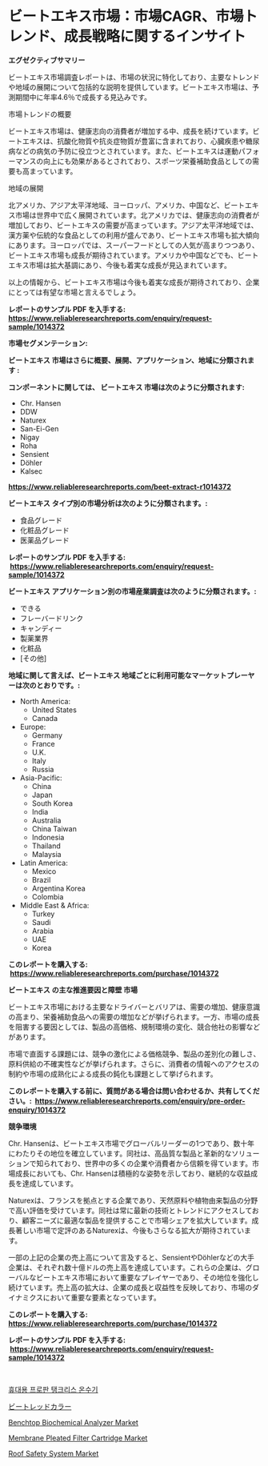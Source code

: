 <p><h1>ビートエキス市場：市場CAGR、市場トレンド、成長戦略に関するインサイト</h1></p><p><strong>エグゼクティブサマリー</strong></p>
<p><p>ビートエキス市場調査レポートは、市場の状況に特化しており、主要なトレンドや地域の展開について包括的な説明を提供しています。ビートエキス市場は、予測期間中に年率4.6％で成長する見込みです。</p><p>市場トレンドの概要</p><p>ビートエキス市場は、健康志向の消費者が増加する中、成長を続けています。ビートエキスは、抗酸化物質や抗炎症物質が豊富に含まれており、心臓疾患や糖尿病などの病気の予防に役立つとされています。また、ビートエキスは運動パフォーマンスの向上にも効果があるとされており、スポーツ栄養補助食品としての需要も高まっています。</p><p>地域の展開</p><p>北アメリカ、アジア太平洋地域、ヨーロッパ、アメリカ、中国など、ビートエキス市場は世界中で広く展開されています。北アメリカでは、健康志向の消費者が増加しており、ビートエキスの需要が高まっています。アジア太平洋地域では、漢方薬や伝統的な食品としての利用が盛んであり、ビートエキス市場も拡大傾向にあります。ヨーロッパでは、スーパーフードとしての人気が高まりつつあり、ビートエキス市場も成長が期待されています。アメリカや中国などでも、ビートエキス市場は拡大基調にあり、今後も着実な成長が見込まれています。</p><p>以上の情報から、ビートエキス市場は今後も着実な成長が期待されており、企業にとっては有望な市場と言えるでしょう。</p></p>
<p><strong>レポートのサンプル PDF を入手する: <a href="https://www.reliableresearchreports.com/enquiry/request-sample/1014372">https://www.reliableresearchreports.com/enquiry/request-sample/1014372</a></strong></p>
<p><strong>市場セグメンテーション:</strong></p>
<p><strong> ビートエキス 市場はさらに概要、展開、アプリケーション、地域に分類されます :</strong></p>
<p><strong>コンポーネントに関しては、 ビートエキス 市場は次のように分類されます: &nbsp;</strong></p>
<p><ul><li>Chr. Hansen</li><li>DDW</li><li>Naturex</li><li>San-Ei-Gen</li><li>Nigay</li><li>Roha</li><li>Sensient</li><li>Döhler</li><li>Kalsec</li></ul></p>
<p><strong><a href="https://www.reliableresearchreports.com/beet-extract-r1014372">https://www.reliableresearchreports.com/beet-extract-r1014372</a></strong></p>
<p><strong> ビートエキス タイプ別の市場分析は次のように分類されます。:</strong></p>
<p><ul><li>食品グレード</li><li>化粧品グレード</li><li>医薬品グレード</li></ul></p>
<p><strong>レポートのサンプル PDF を入手する: &nbsp;<a href="https://www.reliableresearchreports.com/enquiry/request-sample/1014372">https://www.reliableresearchreports.com/enquiry/request-sample/1014372</a></strong></p>
<p><strong> ビートエキス アプリケーション別の市場産業調査は次のように分類されます。:</strong></p>
<p><ul><li>できる</li><li>フレーバードリンク</li><li>キャンディー</li><li>製薬業界</li><li>化粧品</li><li>[その他]</li></ul></p>
<p><strong>地域に関して言えば、ビートエキス 地域ごとに利用可能なマーケットプレーヤーは次のとおりです。:</strong></p>
<p><ul>
    <li>
        North America:
        <ul>
            <li>United States</li>
            <li>Canada</li>
        </ul>
    </li>
    <li>
        Europe:
        <ul>
            <li>Germany</li>
            <li>France</li>
            <li>U.K.</li>
            <li>Italy</li>
            <li>Russia</li>
        </ul>
    </li>
    <li>
        Asia-Pacific:
        <ul>
            <li>China</li>
            <li>Japan</li>
            <li>South Korea</li>
            <li>India</li>
            <li>Australia</li>
            <li>China Taiwan</li>
            <li>Indonesia</li>
            <li>Thailand</li>
            <li>Malaysia</li>
        </ul>
    </li>
    <li>
        Latin America:
        <ul>
            <li>Mexico</li>
            <li>Brazil</li>
            <li>Argentina Korea</li>
            <li>Colombia</li>
        </ul>
    </li>
    <li>
        Middle East & Africa:
        <ul>
            <li>Turkey</li>
            <li>Saudi</li>
            <li>Arabia</li>
            <li>UAE</li>
            <li>Korea</li>
        </ul>
    </li>
    </ul></p>
<p><strong>このレポートを購入する: &nbsp;<a href="https://www.reliableresearchreports.com/purchase/1014372">https://www.reliableresearchreports.com/purchase/1014372</a></strong></p>
<p><strong>ビートエキス の主な推進要因と障壁 市場</strong></p>
<p><p>ビートエキス市場における主要なドライバーとバリアは、需要の増加、健康意識の高まり、栄養補助食品への需要の増加などが挙げられます。一方、市場の成長を阻害する要因としては、製品の高価格、規制環境の変化、競合他社の影響などがあります。</p><p>市場で直面する課題には、競争の激化による価格競争、製品の差別化の難しさ、原料供給の不確実性などが挙げられます。さらに、消費者の情報へのアクセスの制約や市場の成熟化による成長の鈍化も課題として挙げられます。</p></p>
<p><strong>このレポートを購入する前に、質問がある場合は問い合わせるか、共有してください。:&nbsp; <a href="https://www.reliableresearchreports.com/enquiry/pre-order-enquiry/1014372">https://www.reliableresearchreports.com/enquiry/pre-order-enquiry/1014372</a></strong></p>
<p><strong>競争環境</strong></p>
<p><p>Chr. Hansenは、ビートエキス市場でグローバルリーダーの1つであり、数十年にわたりその地位を確立しています。同社は、高品質な製品と革新的なソリューションで知られており、世界中の多くの企業や消費者から信頼を得ています。市場成長においても、Chr. Hansenは積極的な姿勢を示しており、継続的な収益成長を達成しています。</p><p>Naturexは、フランスを拠点とする企業であり、天然原料や植物由来製品の分野で高い評価を受けています。同社は常に最新の技術とトレンドにアクセスしており、顧客ニーズに最適な製品を提供することで市場シェアを拡大しています。成長著しい市場で定評のあるNaturexは、今後もさらなる拡大が期待されています。</p><p>一部の上記の企業の売上高について言及すると、SensientやDöhlerなどの大手企業は、それぞれ数十億ドルの売上高を達成しています。これらの企業は、グローバルなビートエキス市場において重要なプレイヤーであり、その地位を強化し続けています。売上高の拡大は、企業の成長と収益性を反映しており、市場のダイナミクスにおいて重要な要素となっています。</p></p>
<p><strong>このレポートを購入する: &nbsp; <a href="https://www.reliableresearchreports.com/purchase/1014372">https://www.reliableresearchreports.com/purchase/1014372</a></strong></p>
<p><strong>レポートのサンプル PDF を入手する: &nbsp;<a href="https://www.reliableresearchreports.com/enquiry/request-sample/1014372">https://www.reliableresearchreports.com/enquiry/request-sample/1014372</a></strong><strong></strong></p>
<p>&nbsp;</p>
<p><p><a href="https://github.com/JackieFauhey9089475/Market-Research-Report-List-1/blob/main/854305521592.md">휴대용 프로판 탱크리스 온수기</a></p><p><a href="https://github.com/CloydAbbott2023/Market-Research-Report-List-1/blob/main/685079623882.md">ビートレッドカラー</a></p><p><a href="https://github.com/gdfhhhj/Market-Research-Report-List-4/blob/main/benchtop-biochemical-analyzer-market.md">Benchtop Biochemical Analyzer Market</a></p><p><a href="https://view.publitas.com/reportprime-1/membrane-pleated-filter-cartridge-market-trends-and-market-analysis-forecasted-for-period-2024-2031/">Membrane Pleated Filter Cartridge Market</a></p><p><a href="https://view.publitas.com/reportprime-1/roof-safety-system-market-trends-and-market-analysis-forecasted-for-period-2024-2031/">Roof Safety System Market</a></p></p>